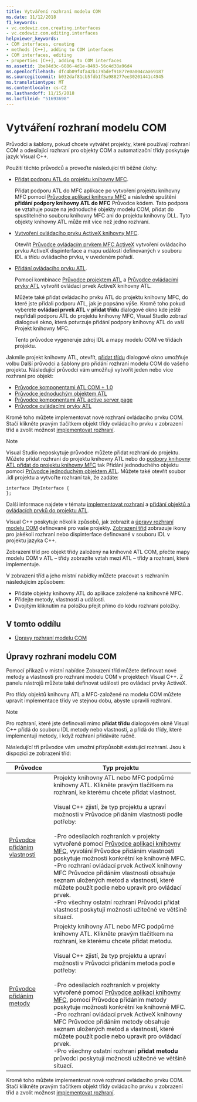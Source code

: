 ```yaml
---
title: Vytváření rozhraní modelu COM
ms.date: 11/12/2018
f1_keywords:
- vc.codewiz.com.creating.interfaces
- vc.codewiz.com.editing.interfaces
helpviewer_keywords:
- COM interfaces, creating
- methods [C++], adding to COM interfaces
- COM interfaces, editing
- properties [C++], adding to COM interfaces
ms.assetid: 1be84d3c-6886-4d1e-8493-56c4d38a96d4
ms.openlocfilehash: dfc4b09f4fa42b179bdef91877e0a004caa69187
ms.sourcegitcommit: b032daf81cb5fdb1f5a988277ee30201441c4945
ms.translationtype: MT
ms.contentlocale: cs-CZ
ms.lasthandoff: 11/15/2018
ms.locfileid: "51693698"
---
```

# <a name="create-a-com-interface"></a>Vytváření rozhraní modelu COM

Průvodci a šablony, pokud chcete vytvářet projekty, které používají rozhraní COM a odesílající rozhraní pro objekty COM a automatizační třídy poskytuje jazyk Visual C++.

Použití těchto průvodců a proveďte následující tři běžné úlohy:

- [Přidat podporu ATL do projektu knihovny MFC](../mfc/reference/adding-atl-support-to-your-mfc-project.md).

  Přidat podporu ATL do MFC aplikace po vytvoření projektu knihovny MFC pomocí [Průvodce aplikací knihovny MFC](../mfc/reference/mfc-application-wizard.md) a následné spuštění **přidání podpory knihovny ATL do MFC** Průvodce kódem. Tato podpora se vztahuje pouze na jednoduché objekty modelu COM, přidat do spustitelného souboru knihovny MFC ani do projektu knihovny DLL. Tyto objekty knihovny ATL může mít více než jedno rozhraní.

- [Vytvoření ovládacího prvku ActiveX knihovny MFC](../mfc/reference/creating-an-mfc-activex-control.md).

  Otevřít [Průvodce ovládacím prvkem MFC ActiveX](../mfc/reference/mfc-activex-control-wizard.md) vytvoření ovládacího prvku ActiveX dispinterface a mapu událostí definovaných v souboru IDL a třídu ovládacího prvku, v uvedeném pořadí.

- [Přidání ovládacího prvku ATL](../atl/reference/adding-an-atl-control.md).

  Pomocí kombinace [Průvodce projektem ATL](../atl/reference/atl-project-wizard.md) a [Průvodce ovládacími prvky ATL](../atl/reference/atl-control-wizard.md) vytvořit ovládací prvek ActiveX knihovny ATL.

  Můžete také přidat ovládacího prvku ATL do projektu knihovny MFC, do které jste přidali podporu ATL, jak je popsáno výše. Kromě toho pokud vyberete **ovládací prvek ATL** v **přidat třídu** dialogové okno kde ještě nepřidali podporu ATL do projektu knihovny MFC, Visual Studio zobrazí dialogové okno, která potvrzuje přidání podpory knihovny ATL do vaší Projekt knihovny MFC.

  Tento průvodce vygeneruje zdroj IDL a mapy modelu COM ve třídách projektu.

Jakmile projekt knihovny ATL, otevřít, [přidat třídu](../ide/add-class-dialog-box.md) dialogové okno umožňuje volbu Další průvodci a šablony pro přidání rozhraní modelu COM do vašeho projektu. Následující průvodci vám umožňují vytvořit jeden nebo více rozhraní pro objekt:

- [Průvodce komponentami ATL COM + 1.0](../atl/reference/atl-com-plus-1-0-component-wizard.md)
- [Průvodce jednoduchým objektem ATL](../atl/reference/atl-simple-object-wizard.md)
- [Průvodce komponentami ATL active server page](../atl/reference/atl-active-server-page-component-wizard.md)
- [Průvodce ovládacími prvky ATL](../atl/reference/atl-control-wizard.md)

Kromě toho můžete implementovat nové rozhraní ovládacího prvku COM. Stačí klikněte pravým tlačítkem objekt třídy ovládacího prvku v zobrazení tříd a zvolit možnost [implementovat rozhraní](../ide/implement-interface-wizard.md).

> [!NOTE]
> Visual Studio neposkytuje průvodce můžete přidat rozhraní do projektu. Můžete přidat rozhraní do projektu knihovny ATL nebo do [podpory knihovny ATL přidat do projektu knihovny MFC](../mfc/reference/adding-atl-support-to-your-mfc-project.md) tak Přidání jednoduchého objektu pomocí [Průvodce jednoduchým objektem ATL](../atl/reference/atl-simple-object-wizard.md). Můžete také otevřít soubor .idl projektu a vytvořte rozhraní tak, že zadáte:

```
interface IMyInterface {
};
```

Další informace najdete v tématu [implementovat rozhraní](../ide/implementing-an-interface-visual-cpp.md) a [přidání objektů a ovládacích prvků do projektu ATL](../atl/reference/adding-objects-and-controls-to-an-atl-project.md).

Visual C++ poskytuje několik způsobů, jak zobrazit a [úpravy rozhraní modelu COM](#edit-a-com-interface) definované pro vaše projekty. [Zobrazení tříd](/visualstudio/ide/viewing-the-structure-of-code) zobrazuje ikony pro jakékoli rozhraní nebo dispinterface definované v souboru IDL v projektu jazyka C++.

Zobrazení tříd pro objekt třídy založený na knihovně ATL COM, přečte mapy modelu COM v ATL – třídy zobrazíte vztah mezi ATL – třídy a rozhraní, které implementuje.

V zobrazení tříd a jeho místní nabídky můžete pracovat s rozhraním následujícím způsobem:

- Přidáte objekty knihovny ATL do aplikace založené na knihovně MFC.
- Přidejte metody, vlastnosti a události.
- Dvojitým kliknutím na položku přejít přímo do kódu rozhraní položky.

## <a name="in-this-section"></a>V tomto oddílu

- [Úpravy rozhraní modelu COM](#edit-a-com-interface)

## <a name="edit-a-com-interface"></a>Úpravy rozhraní modelu COM

Pomocí příkazů v místní nabídce Zobrazení tříd můžete definovat nové metody a vlastnosti pro rozhraní modelu COM v projektech Visual C++. Z panelu nástrojů můžete také definovat události pro ovládací prvky ActiveX.

Pro třídy objektů knihovny ATL a MFC-založené na modelu COM můžete upravit implementace třídy ve stejnou dobu, abyste upravili rozhraní.

> [!NOTE]
> Pro rozhraní, které jste definovali mimo **přidat třídu** dialogovém okně Visual C++ přidá do souboru IDL metody nebo vlastnosti, a přidá do třídy, které implementují metody, i když rozhraní přidáváte ručně.

Následující tři průvodce vám umožní přizpůsobit existující rozhraní. Jsou k dispozici ze zobrazení tříd:

|Průvodce|Typ projektu|
|------------|------------------|
|[Průvodce přidáním vlastnosti](../ide/names-add-property-wizard.md)|Projekty knihovny ATL nebo MFC podpůrné knihovny ATL. Klikněte pravým tlačítkem na rozhraní, ke kterému chcete přidat vlastnost.<br /><br />Visual C++ zjistí, že typ projektu a upraví možnosti v Průvodce přidáním vlastnosti podle potřeby:<br /><br />-Pro odesílacích rozhraních v projekty vytvořené pomocí [Průvodce aplikací knihovny MFC](../mfc/reference/mfc-application-wizard.md), vyvolání Průvodce přidáním vlastnosti poskytuje možnosti konkrétní ke knihovně MFC.<br />-Pro rozhraní ovládací prvek ActiveX knihovny MFC Průvodce přidáním vlastnosti obsahuje seznam uložených metod a vlastností, které můžete použít podle nebo upravit pro ovládací prvek.<br />-Pro všechny ostatní rozhraní Průvodci přidat vlastnost poskytují možnosti užitečné ve většině situací.|
|[Průvodce přidáním metody](../ide/add-method-wizard.md)|Projekty knihovny ATL nebo MFC podpůrné knihovny ATL. Klikněte pravým tlačítkem na rozhraní, ke kterému chcete přidat metodu.<br /><br />Visual C++ zjistí, že typ projektu a upraví možnosti v Průvodci přidáním metoda podle potřeby:<br /><br />-Pro odesílacích rozhraních v projekty vytvořené pomocí [Průvodce aplikací knihovny MFC](../mfc/reference/mfc-application-wizard.md), pomocí Průvodce přidáním metody poskytuje možnosti konkrétní ke knihovně MFC.<br />-Pro rozhraní ovládací prvek ActiveX knihovny MFC Průvodce přidáním metody obsahuje seznam uložených metod a vlastností, které můžete použít podle nebo upravit pro ovládací prvek.<br />-Pro všechny ostatní rozhraní **přidat metodu** průvodci poskytují možnosti užitečné ve většině situací.|

Kromě toho můžete implementovat nové rozhraní ovládacího prvku COM. Stačí klikněte pravým tlačítkem objekt třídy ovládacího prvku v zobrazení tříd a zvolit možnost [implementovat rozhraní](../ide/implement-interface-wizard.md).
